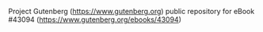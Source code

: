 Project Gutenberg (https://www.gutenberg.org) public repository for eBook #43094 (https://www.gutenberg.org/ebooks/43094)
